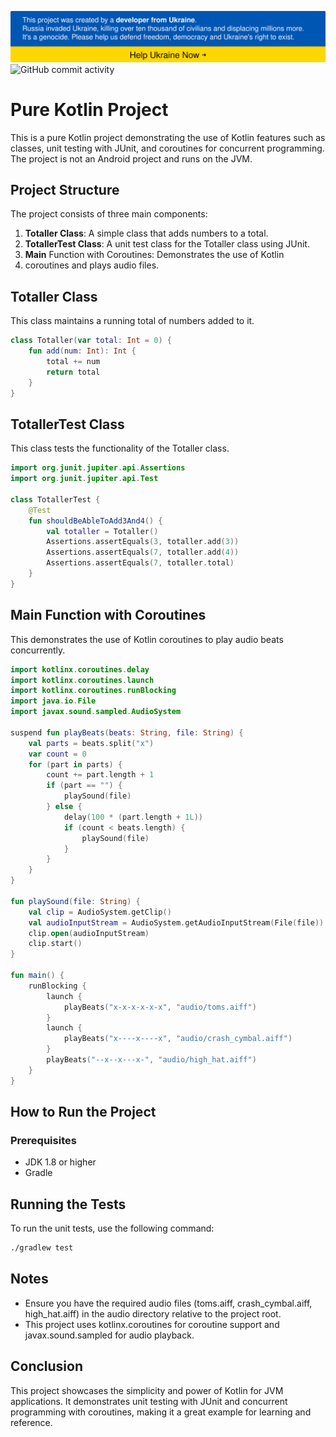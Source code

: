 [![Stand With Ukraine](https://raw.githubusercontent.com/vshymanskyy/StandWithUkraine/main/banner-direct-single.svg)](https://stand-with-ukraine.pp.ua)
<img alt="GitHub commit activity" src="https://img.shields.io/github/commit-activity/m/Turskyi/drummachine">

# Pure Kotlin Project

This is a pure Kotlin project demonstrating the use of Kotlin features such as
classes, unit testing with JUnit, and coroutines for concurrent programming.
The project is not an Android project and runs on the JVM.

## Project Structure

The project consists of three main components:

1. **Totaller Class**: A simple class that adds numbers to a total.
2. **TotallerTest Class**: A unit test class for the Totaller class using JUnit.
3. **Main** Function with Coroutines: Demonstrates the use of Kotlin
4. coroutines and plays audio files.

## Totaller Class

This class maintains a running total of numbers added to it.

```kotlin
class Totaller(var total: Int = 0) {
    fun add(num: Int): Int {
        total += num
        return total
    }
}
```

## TotallerTest Class

This class tests the functionality of the Totaller class.

```kotlin
import org.junit.jupiter.api.Assertions
import org.junit.jupiter.api.Test

class TotallerTest {
    @Test
    fun shouldBeAbleToAdd3And4() {
        val totaller = Totaller()
        Assertions.assertEquals(3, totaller.add(3))
        Assertions.assertEquals(7, totaller.add(4))
        Assertions.assertEquals(7, totaller.total)
    }
}
```

## Main Function with Coroutines

This demonstrates the use of Kotlin coroutines to play audio beats concurrently.

```kotlin
import kotlinx.coroutines.delay
import kotlinx.coroutines.launch
import kotlinx.coroutines.runBlocking
import java.io.File
import javax.sound.sampled.AudioSystem

suspend fun playBeats(beats: String, file: String) {
    val parts = beats.split("x")
    var count = 0
    for (part in parts) {
        count += part.length + 1
        if (part == "") {
            playSound(file)
        } else {
            delay(100 * (part.length + 1L))
            if (count < beats.length) {
                playSound(file)
            }
        }
    }
}

fun playSound(file: String) {
    val clip = AudioSystem.getClip()
    val audioInputStream = AudioSystem.getAudioInputStream(File(file))
    clip.open(audioInputStream)
    clip.start()
}

fun main() {
    runBlocking {
        launch {
            playBeats("x-x-x-x-x-x", "audio/toms.aiff")
        }
        launch {
            playBeats("x----x----x", "audio/crash_cymbal.aiff")
        }
        playBeats("--x--x---x-", "audio/high_hat.aiff")
    }
}
```

## How to Run the Project

### Prerequisites

- JDK 1.8 or higher
- Gradle

## Running the Tests

To run the unit tests, use the following command:

```sh
./gradlew test
```

## Notes

- Ensure you have the required audio files (toms.aiff, crash_cymbal.aiff,
  high_hat.aiff) in the audio directory relative to the project root.
- This project uses kotlinx.coroutines for coroutine support and
  javax.sound.sampled for audio playback.

## Conclusion

This project showcases the simplicity and power of Kotlin for JVM applications.
It demonstrates unit testing with JUnit and concurrent programming with
coroutines, making it a great example for learning and reference.